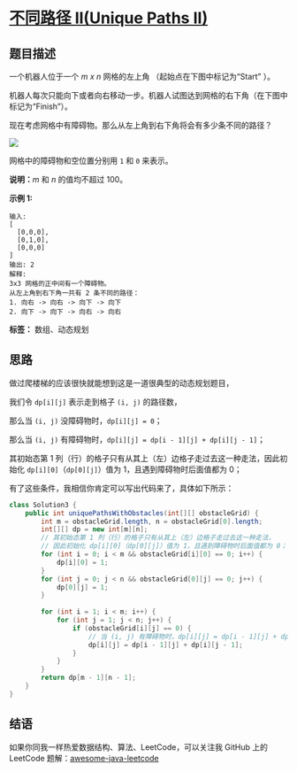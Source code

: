 # [不同路径 II(Unique Paths II)][title]

## 题目描述

一个机器人位于一个 _m x n_ 网格的左上角 （起始点在下图中标记为“Start” ）。

机器人每次只能向下或者向右移动一步。机器人试图达到网格的右下角（在下图中标记为“Finish”）。

现在考虑网格中有障碍物。那么从左上角到右下角将会有多少条不同的路径？

![](https://assets.leetcode-cn.com/aliyun-lc-upload/uploads/2018/10/22/robot_maze.png)

网格中的障碍物和空位置分别用 `1` 和 `0` 来表示。

**说明：**_m_ 和 _n_ 的值均不超过 100。

**示例 1:**
```
输入:
[
  [0,0,0],
  [0,1,0],
  [0,0,0]
]
输出: 2
解释:
3x3 网格的正中间有一个障碍物。
从左上角到右下角一共有 2 条不同的路径：
1. 向右 -> 向右 -> 向下 -> 向下
2. 向下 -> 向下 -> 向右 -> 向右
```

**标签：** 数组、动态规划


## 思路

做过爬楼梯的应该很快就能想到这是一道很典型的动态规划题目，

我们令 `dp[i][j]` 表示走到格子 `(i, j)` 的路径数，

那么当 `(i, j)` 没障碍物时，`dp[i][j] = 0`；

那么当 `(i, j)` 有障碍物时，`dp[i][j] = dp[i - 1][j] + dp[i][j - 1]`；

其初始态第 1 列（行）的格子只有从其上（左）边格子走过去这一种走法，因此初始化 `dp[i][0]`（`dp[0][j]`）值为 1，且遇到障碍物时后面值都为 0；

有了这些条件，我相信你肯定可以写出代码来了，具体如下所示：


```java
class Solution3 {
    public int uniquePathsWithObstacles(int[][] obstacleGrid) {
        int m = obstacleGrid.length, n = obstacleGrid[0].length;
        int[][] dp = new int[m][n];
        // 其初始态第 1 列（行）的格子只有从其上（左）边格子走过去这一种走法，
        // 因此初始化 dp[i][0]（dp[0][j]）值为 1，且遇到障碍物时后面值都为 0；
        for (int i = 0; i < m && obstacleGrid[i][0] == 0; i++) {
            dp[i][0] = 1;
        }
        for (int j = 0; j < n && obstacleGrid[0][j] == 0; j++) {
            dp[0][j] = 1;
        }
        
        for (int i = 1; i < m; i++) {
            for (int j = 1; j < n; j++) {
                if (obstacleGrid[i][j] == 0) {
                    // 当 (i, j) 有障碍物时，dp[i][j] = dp[i - 1][j] + dp[i][j - 1]；
                    dp[i][j] = dp[i - 1][j] + dp[i][j - 1];
                }
            }
        }
        return dp[m - 1][n - 1];
    }
}
```


## 结语

如果你同我一样热爱数据结构、算法、LeetCode，可以关注我 GitHub 上的 LeetCode 题解：[awesome-java-leetcode][ajl]



[title]: https://leetcode-cn.com/problems/unique-paths-ii
[ajl]: https://github.com/Blankj/awesome-java-leetcode
